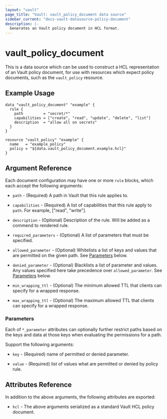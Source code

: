 ```yaml
---
layout: "vault"
page_title: "Vault: vault_policy_document data source"
sidebar_current: "docs-vault-datasource-policy-document"
description: |-
  Generates an Vault policy document in HCL format.
---
```


# vault\_policy\_document

This is a data source which can be used to construct a HCL representation of an Vault policy document, for use with resources which expect policy documents, such as the `vault_policy` resource.

## Example Usage

```hcl
data "vault_policy_document" "example" {
  rule {
    path         = "secret/*"
    capabilities = ["create", "read", "update", "delete", "list"]
    description  = "allow all on secrets"
  }
}

resource "vault_policy" "example" {
  name   = "example_policy"
  policy = "${data.vault_policy_document.example.hcl}"
}
```

## Argument Reference

Each document configuration may have one or more `rule` blocks, which each accept the following arguments:

* `path` - (Required) A path in Vault that this rule applies to.

* `capabilities` - (Required) A list of capabilities that this rule apply to `path`. For example, ["read", "write"].

* `description` - (Optional) Description of the rule. Will be added as a commend to rendered rule.

* `required_parameters` - (Optional) A list of parameters that must be specified.

* `allowed_parameter` - (Optional) Whitelists a list of keys and values that are permitted on the given path. See [Parameters](#Parameters) below.

* `denied_parameter` - (Optional) Blacklists a list of parameter and values. Any values specified here take precedence over `allowed_parameter`. See [Parameters](#Parameters) below.

* `min_wrapping_ttl` - (Optional) The minimum allowed TTL that clients can specify for a wrapped response.

* `max_wrapping_ttl` - (Optional) The maximum allowed TTL that clients can specify for a wrapped response.

### Parameters

Each of `*_parameter` attributes can optionally further restrict paths based on the keys and data at those keys when evaluating the permissions for a path.

Support the following arguments:

* `key` - (Required) name of permitted or denied parameter.

* `value` - (Required) list of values what are permitted or denied by policy rule.

## Attributes Reference

In addition to the above arguments, the following attributes are exported:

* `hcl` - The above arguments serialized as a standard Vault HCL policy document.
